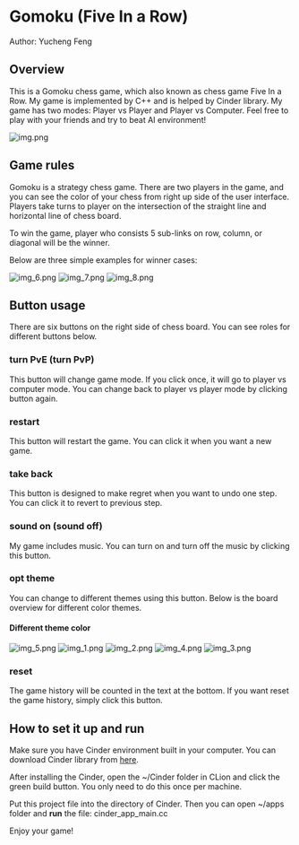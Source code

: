 # Gomoku (Five In a Row)
Author: Yucheng Feng

## Overview
This is a Gomoku chess game, which also known as chess game Five In a Row. 
My game is implemented by C++ and is helped by Cinder library. My game has two modes: 
Player vs Player and Player vs Computer. Feel free to play with your friends and try to beat AI environment!

![img.png](pic/img.png)

## Game rules
Gomoku is a strategy chess game. There are two players in the game, and you 
can see the color of your chess from right up side of the user interface.
Players take turns to player on the intersection of the straight line and horizontal
line of chess board.

To win the game, player who consists 5 sub-links on row, column, or diagonal will be the winner.

Below are three simple examples for winner cases:

![img_6.png](pic/img_6.png)
![img_7.png](pic/img_7.png)
![img_8.png](pic/img_8.png)

## Button usage
There are six buttons on the right side of chess board. You can see roles for different buttons below.

### turn PvE (turn PvP)
This button will change game mode. If you click once, it will go to player vs computer mode.
You can change back to player vs player mode by clicking button again.

### restart
This button will restart the game. You can click it when you want a new game.

### take back
This button is designed to make regret when you want to undo one step. You can click it to revert to previous step.

### sound on (sound off)
My game includes music. You can turn on and turn off the music by clicking this button.

### opt theme
You can change to different themes using this button. Below is the board overview for different color themes.

#### Different theme color
![img_5.png](pic/img_5.png)
![img_1.png](pic/img_1.png)
![img_2.png](pic/img_2.png)
![img_4.png](pic/img_4.png)
![img_3.png](pic/img_3.png)

### reset

The game history will be counted in the text at the bottom. If you want reset the game history, simply click this button.

## How to set it up and run

Make sure you have Cinder environment built in your computer. You can download Cinder library from [here](https://libcinder.org/download).

After installing the Cinder, open the ~/Cinder folder in CLion and click the green build button. You only need to do this once per machine. 

Put this project file into the directory of Cinder. Then you can open ~/apps folder and **run** the file: cinder_app_main.cc

Enjoy your game!